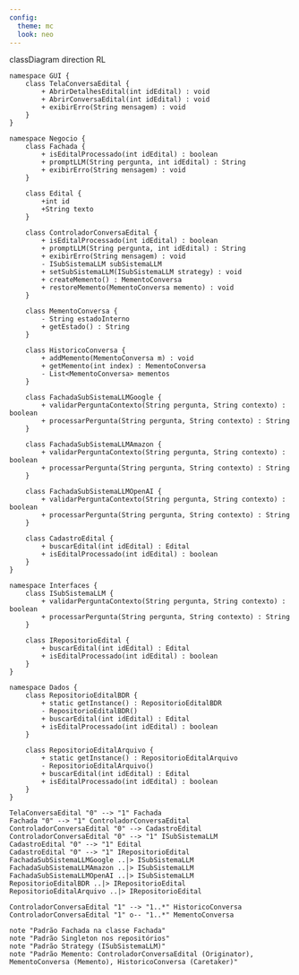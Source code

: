 ```yaml
---
config:
  theme: mc
  look: neo
---
```

classDiagram
    direction RL
    
    namespace GUI {
        class TelaConversaEdital {
            + AbrirDetalhesEdital(int idEdital) : void
            + AbrirConversaEdital(int idEdital) : void
            + exibirErro(String mensagem) : void
        }  
    }

    namespace Negocio {
        class Fachada {
            + isEditalProcessado(int idEdital) : boolean
            + promptLLM(String pergunta, int idEdital) : String
            + exibirErro(String mensagem) : void
        }

        class Edital {
            +int id
            +String texto
        }

        class ControladorConversaEdital {
            + isEditalProcessado(int idEdital) : boolean
            + promptLLM(String pergunta, int idEdital) : String
            + exibirErro(String mensagem) : void
            - ISubSistemaLLM subSistemaLLM
            + setSubSistemaLLM(ISubSistemaLLM strategy) : void
            + createMemento() : MementoConversa
            + restoreMemento(MementoConversa memento) : void
        }

        class MementoConversa {
            - String estadoInterno
            + getEstado() : String
        }

        class HistoricoConversa {
            + addMemento(MementoConversa m) : void
            + getMemento(int index) : MementoConversa
            - List<MementoConversa> mementos
        }

        class FachadaSubSistemaLLMGoogle {
            + validarPerguntaContexto(String pergunta, String contexto) : boolean
            + processarPergunta(String pergunta, String contexto) : String
        }

        class FachadaSubSistemaLLMAmazon {
            + validarPerguntaContexto(String pergunta, String contexto) : boolean
            + processarPergunta(String pergunta, String contexto) : String
        }

        class FachadaSubSistemaLLMOpenAI {
            + validarPerguntaContexto(String pergunta, String contexto) : boolean
            + processarPergunta(String pergunta, String contexto) : String
        }

        class CadastroEdital {
            + buscarEdital(int idEdital) : Edital
            + isEditalProcessado(int idEdital) : boolean
        }
    }

    namespace Interfaces {
        class ISubSistemaLLM {
            + validarPerguntaContexto(String pergunta, String contexto) : boolean
            + processarPergunta(String pergunta, String contexto) : String
        }

        class IRepositorioEdital {
            + buscarEdital(int idEdital) : Edital
            + isEditalProcessado(int idEdital) : boolean
        }
    }

    namespace Dados {
        class RepositorioEditalBDR {
            + static getInstance() : RepositorioEditalBDR
            - RepositorioEditalBDR()
            + buscarEdital(int idEdital) : Edital
            + isEditalProcessado(int idEdital) : boolean
        }

        class RepositorioEditalArquivo {
            + static getInstance() : RepositorioEditalArquivo
            - RepositorioEditalArquivo()
            + buscarEdital(int idEdital) : Edital
            + isEditalProcessado(int idEdital) : boolean
        }
    }

    TelaConversaEdital "0" --> "1" Fachada
    Fachada "0" --> "1" ControladorConversaEdital
    ControladorConversaEdital "0" --> CadastroEdital
    ControladorConversaEdital "0" --> "1" ISubSistemaLLM
    CadastroEdital "0" --> "1" Edital
    CadastroEdital "0" --> "1" IRepositorioEdital
    FachadaSubSistemaLLMGoogle ..|> ISubSistemaLLM
    FachadaSubSistemaLLMAmazon ..|> ISubSistemaLLM
    FachadaSubSistemaLLMOpenAI ..|> ISubSistemaLLM
    RepositorioEditalBDR ..|> IRepositorioEdital
    RepositorioEditalArquivo ..|> IRepositorioEdital

    ControladorConversaEdital "1" --> "1..*" HistoricoConversa
    ControladorConversaEdital "1" o-- "1..*" MementoConversa

    note "Padrão Fachada na classe Fachada"
    note "Padrão Singleton nos repositórios"
    note "Padrão Strategy (ISubSistemaLLM)"
    note "Padrão Memento: ControladorConversaEdital (Originator), MementoConversa (Memento), HistoricoConversa (Caretaker)"
